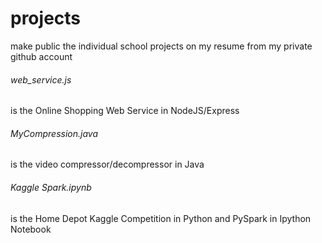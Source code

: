 # projects
make public the individual school projects on my resume from my private github account
###### web_service.js 
is the Online Shopping Web Service in NodeJS/Express
###### MyCompression.java
is the video compressor/decompressor in Java
###### Kaggle Spark.ipynb 
is the Home Depot Kaggle Competition in Python and PySpark in Ipython Notebook
